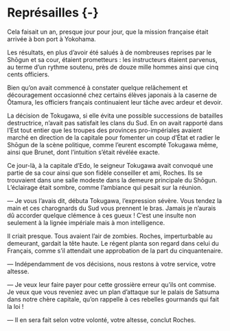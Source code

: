 # Représailles {-}

Cela faisait un an, presque jour pour jour, que la mission française était
arrivée à bon port à Yokohama.

Les résultats, en plus d’avoir été salués à de nombreuses reprises par le
Shōgun et sa cour, étaient prometteurs : les instructeurs étaient parvenus,
au terme d’un rythme soutenu, près de douze mille hommes ainsi que cinq cents
officiers.

Bien qu’on avait commencé à constater quelque relâchement et découragement
occasionné chez certains élèves japonais à la caserne de Ōtamura, les officiers
français continuaient leur tâche avec ardeur et devoir.

La décision de Tokugawa, si elle évita une possible successions de batailles
destructrice, n’avait pas satisfait les clans du Sud. En on avait rapporté dans
l’Est tout entier que les troupes des provinces pro-impériales avaient marché
en direction de la capitale pour fomenter un coup d’État et radier le Shōgun
de la scène politique, comme l’eurent escompté Tokugawa même, ainsi que Brunet,
dont l’intuition s’était révélée exacte.

Ce jour-là, à la capitale d’Edo, le seigneur Tokugawa avait convoqué une partie
de sa cour ainsi que son fidèle conseiller et ami, Roches. Ils se trouvaient
dans une salle modeste dans la demeure principale du Shōgun. L’éclairage était
sombre, comme l’ambiance qui pesait sur la réunion.

— Je vous l’avais dit, débuta Tokugawa, l’expression sévère. Vous tendez la
main et ces charognards du Sud vous prennent le bras. Jamais je n’aurais dû
accorder quelque clémence à ces gueux ! C’est une insulte non seulement à la
lignée impériale mais à mon intelligence.

Il criait presque. Tous avaient l’air de zombies. Roches, imperturbable au
demeurant, gardait la tête haute. Le régent planta son regard dans celui du
Français, comme s’il attendait une approbation de la part du cinquantenaire.

— Indépendamment de vos décisions, nous restons à votre service, votre altesse.

— Je veux leur faire payer pour cette grossière erreur qu’ils ont commise. Je
veux que vous reveniez avec un plan d’attaque sur le palais de Satsuma dans
notre chère capitale, qu’on rappelle à ces rebelles gourmands qui fait la loi !

— Il en sera fait selon votre volonté, votre altesse, conclut Roches.
